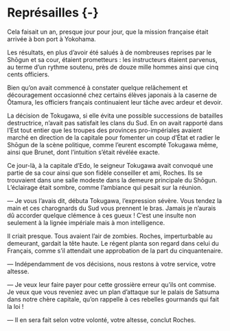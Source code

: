 # Représailles {-}

Cela faisait un an, presque jour pour jour, que la mission française était
arrivée à bon port à Yokohama.

Les résultats, en plus d’avoir été salués à de nombreuses reprises par le
Shōgun et sa cour, étaient prometteurs : les instructeurs étaient parvenus,
au terme d’un rythme soutenu, près de douze mille hommes ainsi que cinq cents
officiers.

Bien qu’on avait commencé à constater quelque relâchement et découragement
occasionné chez certains élèves japonais à la caserne de Ōtamura, les officiers
français continuaient leur tâche avec ardeur et devoir.

La décision de Tokugawa, si elle évita une possible successions de batailles
destructrice, n’avait pas satisfait les clans du Sud. En on avait rapporté dans
l’Est tout entier que les troupes des provinces pro-impériales avaient marché
en direction de la capitale pour fomenter un coup d’État et radier le Shōgun
de la scène politique, comme l’eurent escompté Tokugawa même, ainsi que Brunet,
dont l’intuition s’était révélée exacte.

Ce jour-là, à la capitale d’Edo, le seigneur Tokugawa avait convoqué une partie
de sa cour ainsi que son fidèle conseiller et ami, Roches. Ils se trouvaient
dans une salle modeste dans la demeure principale du Shōgun. L’éclairage était
sombre, comme l’ambiance qui pesait sur la réunion.

— Je vous l’avais dit, débuta Tokugawa, l’expression sévère. Vous tendez la
main et ces charognards du Sud vous prennent le bras. Jamais je n’aurais dû
accorder quelque clémence à ces gueux ! C’est une insulte non seulement à la
lignée impériale mais à mon intelligence.

Il criait presque. Tous avaient l’air de zombies. Roches, imperturbable au
demeurant, gardait la tête haute. Le régent planta son regard dans celui du
Français, comme s’il attendait une approbation de la part du cinquantenaire.

— Indépendamment de vos décisions, nous restons à votre service, votre altesse.

— Je veux leur faire payer pour cette grossière erreur qu’ils ont commise. Je
veux que vous reveniez avec un plan d’attaque sur le palais de Satsuma dans
notre chère capitale, qu’on rappelle à ces rebelles gourmands qui fait la loi !

— Il en sera fait selon votre volonté, votre altesse, conclut Roches.
